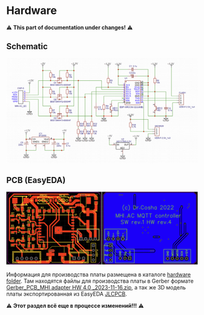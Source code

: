 # Hardware
:warning: **This part of documentation under changes!** :warning:

## Schematic
![schematic](images/PCB_MHI_adapter_HW4-circuit_diagram.png)

## PCB (EasyEDA)
![PCB](images/PCB_MHI_adapter_HW4.png)


Информация для производства платы размещена в каталоге [hardware folder](Hardware). Там находятся файлы для производства платы в Gerber формате [Gerber_PCB_MHI adapter HW 4.0 _2023-11-16.zip](Hardware/Gerber/MHI-AC-Ctrl_v2.2_2021-01-22.zip), а так же 3D модель платы экспортированная из EasyEDA [JLCPCB](https://jlcpcb.com).

:warning: **Этот раздел всё еще в процессе изменений!!!** :warning: